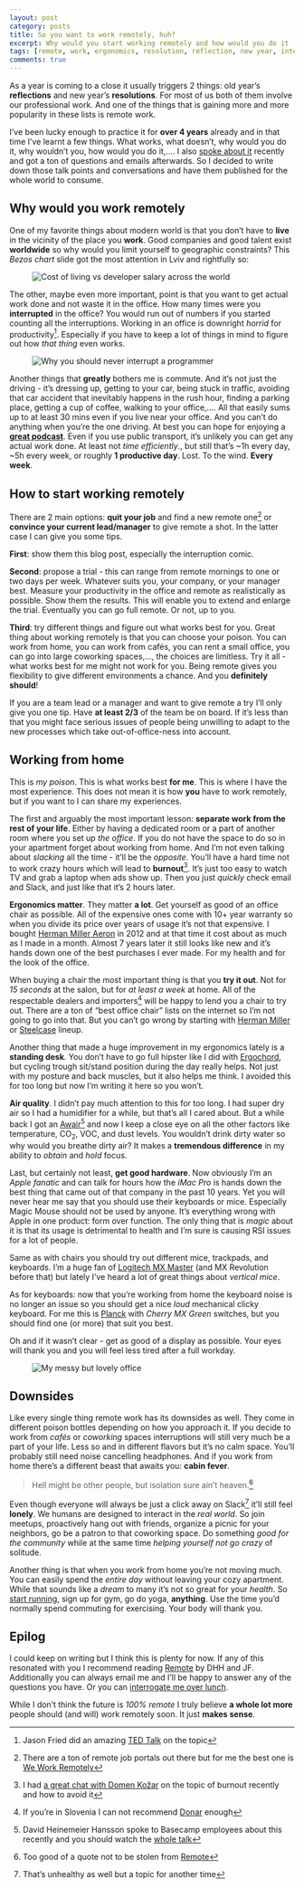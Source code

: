 ```yaml
---
layout: post
category: posts
title: So you want to work remotely, huh?
excerpt: Why would you start working remotely and how would you do it
tags: [remote, work, ergonomics, resolution, reflection, new year, interruptions, cabin fever, productivity]
comments: true
---
```


As a year is coming to a close it usually triggers 2 things: old year’s **reflections** and new year’s **resolutions**. For most	 of us both of them involve our professional work. And one of the things that is gaining more and more popularity in these lists is remote work.

I’ve been lucky enough to practice it for **over 4 years** already and in that time I’ve learnt a few things. What works, what doesn’t, why would you do it, why wouldn’t you, how would you do it,…. I also [spoke about it](/talks/2018/11/15/software-developers-are-people-too/) recently and got a ton of questions and emails afterwards. So I decided to write down those talk points and conversations and have them published for the whole world to consume.

## Why would you work remotely

One of my favorite things about modern world is that you don’t have to **live** in the vicinity of the place you **work**. Good companies and good talent exist **worldwide** so why would you limit yourself to geographic constraints? This _Bezos chart_ slide got the most attention in Lviv and rightfully so:

<figure>
  <img src="/images/posts/2018-12-26/standard_of_living.png" title="Cost of living vs developer salary across the world">
</figure>

The other, maybe even more important, point is that you want to get actual work done and not waste it in the office. How many times were you **interrupted** in the office? You would run out of numbers if you started counting all the interruptions. Working in an office is downright _horrid_ for productivity[^1]. Especially if you have to keep a lot of things in mind to figure out how _that thing_ even works.

<figure>
  <img src="/images/posts/2018-12-26/why_you_should_never_interrupt_a_programmer.png" title="Why you should never interrupt a programmer">
</figure>

Another things that **greatly** bothers me is commute. And it’s not just the driving - it’s dressing up, getting to your car, being stuck in traffic, avoiding that car accident that inevitably happens in the rush hour, finding a parking place, getting a cup of coffee, walking to your office,…. All that easily sums up to at least 30 mins even if you live near your office. And you can’t do anything when you’re the one driving. At best you can hope for enjoying a [**great podcast**](https://www.parallelpassion.com/). Even if you use public transport, it’s unlikely you can get any actual work done. At least not _time efficiently_., but still that’s ~1h every day, ~5h every week, or roughly **1 productive day**. Lost. To the wind. **Every week**.

## How to start working remotely

There are 2 main options: **quit your job** and find a new remote one[^2] or **convince your current lead/manager** to give remote a shot. In the latter case I can give you some tips.

**First**: show them this blog post, especially the interruption comic.

**Second**: propose a trial - this can range from remote mornings to one or two days per week. Whatever suits you, your company, or your manager best. Measure your productivity in the office and remote as realistically as possible. Show them the results. This will enable you to extend and enlarge the trial. Eventually you can go full remote. Or not, up to you.

**Third**: try different things and figure out what works best for you. Great thing about working remotely is that you can choose your poison. You can work from home, you can work from cafés, you can rent a small office, you can go into large coworking spaces,…, the choices are limitless. Try it all - what works best for me might not work for you. Being remote gives you flexibility to give different environments a chance. And you **definitely should**!

If you are a team lead or a manager and want to give remote a try I’ll only give you one tip. Have **at least 2/3** of the team be on board. If it’s less than that you might face serious issues of people being unwilling to adapt to the new processes which take out-of-office-ness into account.

## Working from home

This is _my poison_. This is what works best **for me**. This is where I have the most experience. This does not mean it is how **you** have to work remotely, but if you want to I can share my experiences.

The first and arguably the most important lesson: **separate work from the rest of your life**. Either by having a dedicated room or a part of another room where you set up _the office_. If you do not have the space to do so in your apartment forget about working from home. And I’m not even talking about _slacking_ all the time - it’ll be the _opposite_. You’ll have a hard time not to work crazy hours which will lead to **burnout**[^3]. It’s just too easy to watch TV and grab a laptop when ads show up. Then you just _quickly_ check email and Slack, and just like that it’s 2 hours later.

**Ergonomics matter**. They matter **a lot**. Get yourself as good of an office chair as possible. All of the expensive ones come with 10+ year warranty so when you divide its price over years of usage it’s not that expensive. I bought [Herman Miller Aeron](https://www.hermanmiller.com/products/seating/office-chairs/aeron-chairs/) in 2012 and at that time it cost about as much as I made in a month. Almost 7 years later it still looks like new and it’s hands down one of the best purchases I ever made. For my health and for the look of the office.

When buying a chair the most important thing is that you **try it out**. Not for *15 seconds* at the salon, but for *at least a week* at home. All of the respectable dealers and importers[^4] will be happy to lend you a chair to try out. There are a ton of “best office chair” lists on the internet so I’m not going to go into that. But you can’t go wrong by starting with [Herman Miller](https://www.hermanmiller.com/) or [Steelcase](https://www.steelcase.com/) lineup.

Another thing that made a huge improvement in my ergonomics lately is a **standing desk**. You don’t have to go full hipster like I did with [Ergochord](https://ergochord.com), but cycling trough sit/stand position during the day really helps. Not just with my posture and back muscles, but it also helps me think. I avoided this for too long but now I’m writing it here so you won’t.

**Air quality**. I didn’t pay much attention to this for too long. I had super dry air so I had a humidifier for a while, but that’s all I cared about. But a while back I got an [Awair](https://getawair.com/)[^5] and now I keep a close eye on all the other factors like temperature, CO<sub>2</sub>, VOC, and dust levels. You wouldn’t drink dirty water so why would you breathe dirty air? It makes a **tremendous difference** in my ability to *obtain* and *hold* focus.

Last, but certainly not least, **get good hardware**. Now obviously I’m an _Apple fanatic_ and can talk for hours how the *iMac Pro* is hands down the best thing that came out of that company in the past 10 years. Yet you will never hear me say that you should use their keyboards or mice. Especially Magic Mouse should not be used by anyone. It’s everything wrong with Apple in one product: form over function. The only thing that is _magic_ about it is that its usage is detrimental to health and I’m sure is causing RSI issues for a lot of people.

Same as with chairs you should try out different mice, trackpads, and keyboards. I’m a huge fan of [Logitech MX Master](https://www.logitech.com/en-roeu/product/mx-master-2s-flow) (and MX Revolution before that) but lately I’ve heard a lot of great things about *vertical mice*.

As for keyboards: now that you’re working from home the keyboard noise is no longer an issue so you should get a nice *loud* mechanical clicky keyboard. For me this is [Planck](https://olkb.com/planck/) with *Cherry MX Green* switches, but you should find one (or more) that suit you best.

Oh and if it wasn’t clear - get as good of a display as possible. Your eyes will thank you and you will feel less tired after a full workday.

<figure>
  <img src="/images/posts/2018-12-26/my_office.jpg" title="My messy but lovely office">
</figure>

## Downsides

Like every single thing remote work has its downsides as well. They come in different poison bottles depending on how you approach it. If you decide to work from *cafés* or *coworking* spaces interruptions will still very much be a part of your life. Less so and in different flavors but it’s no calm space. You’ll probably still need noise cancelling headphones. And if you work from home there’s a different beast that awaits you: **cabin fever**.

> Hell might be other people, but isolation sure ain’t heaven.[^6]

Even though everyone will always be just a click away on Slack[^7] it’ll still feel **lonely**. We humans are designed to interact in the *real world*. So join meetups, proactively hang out with friends, organize a picnic for your neighbors, go be a patron to that coworking space. Do something *good for the community* while at the same time *helping yourself not go crazy* of solitude.

Another thing is that when you work from home you’re not moving much. You can easily spend the *entire day* without leaving your cozy apartment. While that sounds like a *dream* to many it’s not so great for your *health*. So [start running](https://mr.si/posts/2017/08/20/running-gear/), sign up for gym, go do yoga, **anything**. Use the time you’d normally spend commuting for exercising. Your body will thank you.

## Epilog

I could keep on writing but I think this is plenty for now. If any of this resonated with you I recommend reading [Remote](https://www.amazon.com/o/ASIN/0804137501/parpaspod-20) by DHH and JF. Additionally you can always email me and I’ll be happy to answer any of the questions you have. Or you can [interrogate me over lunch](https://calendly.com/miha-rekar/kosilo/).

While I don’t think the future is _100% remote_ I truly believe **a whole lot more** people should (and will) work remotely soon. It just **makes sense**.

[^1]: Jason Fried did an amazing [TED Talk](https://www.ted.com/talks/jason_fried_why_work_doesn_t_happen_at_work/) on the topic
[^2]: There are a ton of remote job portals out there but for me the best one is [We Work Remotely](https://weworkremotely.com)
[^3]: I had [a great chat with Domen Kožar](https://www.parallelpassion.com/20) on the topic of burnout recently and how to avoid it
[^4]: If you’re in Slovenia I can not recommend [Donar](http://donar.si) enough
[^5]: David Heinemeier Hansson spoke to Basecamp employees about this recently and you should watch the [whole talk](https://youtu.be/MRqh8oLY7Ik)
[^6]: Too good of a quote not to be stolen from [Remote](https://www.amazon.com/o/ASIN/0804137501/parpaspod-20)
[^7]: That’s unhealthy as well but a topic for another time
